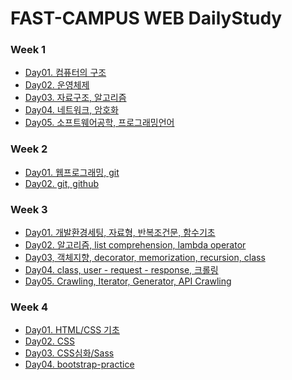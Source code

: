 # FAST-CAMPUS WEB DailyStudy

### Week 1
- [Day01. 컴퓨터의 구조][1-1]
- [Day02. 운영체제][1-2]
- [Day03. 자료구조, 알고리즘][1-3]
- [Day04. 네트워크, 암호화][1-4]
- [Day05. 소프트웨어공학, 프로그래밍언어][1-5]

### Week 2
- [Day01. 웹프로그래밍, git][2-1]
- [Day02. git, github][2-2]

### Week 3
- [Day01. 개발환경세팅, 자료형, 반복조건문, 함수기초][3-1]
- [Day02. 알고리즘, list comprehension, lambda operator][3-2]
- [Day03, 객체지향, decorator, memorization, recursion, class][3-3]
- [Day04. class, user - request - response, 크롤링][3-4]
- [Day05. Crawling, Iterator, Generator, API Crawling][3-5]

### Week 4
- [Day01. HTML/CSS 기초][4-1]
- [Day02. CSS][4-2]
- [Day03. CSS심화/Sass][4-3] 
- [Day04. bootstrap-practice][4-4]



























[1-1]: https://www.evernote.com/l/An3cCOzWnd5F_awovSSZ1jO01H7hVljSKxI
[1-2]: https://www.evernote.com/l/An3_MBPFvfVLppIzHW8lpsEvqsgkqJzFYLw
[1-3]: https://www.evernote.com/l/An1COgeTM3RJA5pYMYfRbqpPSxdxIW7DY2c
[1-4]: https://www.evernote.com/l/An3NSH4Dz5lFL7U-vIlknOFHqF2OGXobTYI
[1-5]: https://www.evernote.com/l/An2TlbU_Lm1Ah5Yr8Vl7xdc5jzIO3CA5ac4
[2-1]: https://www.evernote.com/l/An2TlbU_Lm1Ah5Yr8Vl7xdc5jzIO3CA5ac4
[2-2]: https://www.evernote.com/l/An3UtnZDAmZMuL4QwdHJOfFEeBm7qpg9B1Y
[3-1]: https://www.evernote.com/l/An2B6bZYK89KWbT4z5dNTJB6eQOGYKA3ZZw
[3-2]: https://www.evernote.com/l/An1c7YEa3bJM95zCZBL52arqEeo-0l4LWpM
[3-3]: https://www.evernote.com/l/An3uqwGlcZ5KF6vgYn2dSx65Vk5MaTcnISk
[3-4]: https://www.evernote.com/l/An3IiMeywcNOFqZnh63rXTeEiXvDxrxESNk
[3-5]: https://www.evernote.com/l/An0oyPaEhwJBI6L40gR95T2HVBDgPe_fAr0
[4-1]: https://www.evernote.com/l/An0wdPtu28dDNbez7aHNCHsY8HTjhie9tJM
[4-2]: https://www.evernote.com/l/An3FT1SDGSdB-bcNae_Q8CwG4-11emP5nXA
[4-3]: https://www.evernote.com/l/An19un2PgytPM4w4NJPtiznrlsEmt4nAj4Y
[4-4]: https://www.evernote.com/l/An0pp3ctx_JJ4LPaudEWUEwJse8ztdi5Dzc
